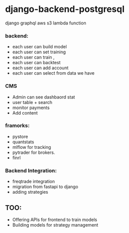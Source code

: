 # django-backend-postgresql
django
graphql
aws
s3
lambda function

### backend:
- each user can build model
- each user can set training
- each user can train ,
- each user can backtest
- each user can add account
- each user can select from data we have

### CMS
- Admin can see dashbaord stat
- user table + search
- monitor payments
- Add content


### framorks:
- pystore
- quantstats
- mlflow for tracking 
- pytrader for brokers.
- finrl 

### Backend Integration:
-  freqtrade integration
-  migration from fastapi to django
-  adding strategies

## TOO:
- Offering APIs for frontend to train models
- Building models for strategy management




